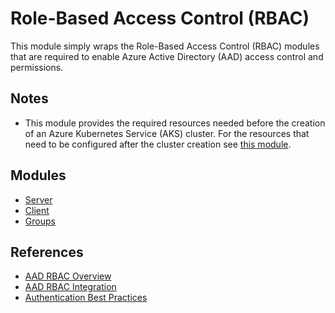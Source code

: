 # Role-Based Access Control (RBAC)

This module simply wraps the Role-Based Access Control (RBAC) modules that are
required to enable Azure Active Directory (AAD) access control and permissions.

## Notes

- This module provides the required resources needed before the creation of an
  Azure Kubernetes Service (AKS) cluster. For the resources that need to be
  configured after the cluster creation see [this module](../cluster/rbac/README.md).

## Modules

- [Server](server/README.md)
- [Client](client/README.md)
- [Groups](client/README.md)

## References

- [AAD RBAC Overview](https://docs.microsoft.com/en-gb/azure/aks/azure-ad-rbac)
- [AAD RBAC Integration](https://docs.microsoft.com/en-gb/azure/aks/azure-ad-integration-cli)
- [Authentication Best Practices](https://docs.microsoft.com/en-gb/azure/aks/operator-best-practices-identity)
